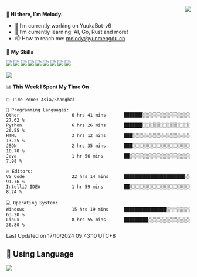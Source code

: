 <a href="#">
  <img align="right" src="https://github-readme-stats.vercel.app/api?username=melodyyuuka&count_private=true&show_icons=true" />
</a>

**👋 Hi there, I`m Melody.**

- 🔭 I’m currently working on YuukaBot-v6
- 🌱 I’m currently learning: AI, Go, Rust and more!
- 📫 How to reach me: melody@yunmengdu.cn

🌟 **My Skills** 

![](https://img.shields.io/badge/-Python-3e74a2?style=flat-square&logo=Python&logoColor=fff)
![](https://img.shields.io/badge/-Java-007396?style=flat-square&logo=OpenJDK&logoColor=fff)
![](https://img.shields.io/badge/-Node.js-339933?style=flat-square&logo=Node.js&logoColor=fff)
![](https://img.shields.io/badge/-Git-f05032?style=flat-square&logo=git&logoColor=fff)
![](https://img.shields.io/badge/-PostgreSQL-4169e1?style=flat-square&logo=PostgreSQL&logoColor=fff)
![](https://img.shields.io/badge/-Rust-000000?style=flat-square&logo=rust&logoColor=fff)
![](https://img.shields.io/badge/-VSCode-007acc?style=flat-square&logo=Visual-Studio-Code&logoColor=fff)
![](https://img.shields.io/badge/-FastAPI-009688?style=flat-square&logo=FastAPI&logoColor=fff)
![](https://img.shields.io/badge/-Linux-000000?style=flat-square&logo=Linux&logoColor=fff)


![](https://wakatime.com/badge/user/fa6dc0e2-47c5-4d2d-ae45-69fec6f2122c.svg)

<!--START_SECTION:waka-->
📊 **This Week I Spent My Time On** 

```text
🕑︎ Time Zone: Asia/Shanghai

💬 Programming Languages: 
Other                    6 hrs 41 mins       ███████░░░░░░░░░░░░░░░░░░   27.62 % 
Python                   6 hrs 26 mins       ███████░░░░░░░░░░░░░░░░░░   26.55 % 
HTML                     3 hrs 12 mins       ███░░░░░░░░░░░░░░░░░░░░░░   13.25 % 
JSON                     2 hrs 35 mins       ███░░░░░░░░░░░░░░░░░░░░░░   10.70 % 
Java                     1 hr 56 mins        ██░░░░░░░░░░░░░░░░░░░░░░░    7.98 % 

🔥 Editors: 
VS Code                  22 hrs 14 mins      ███████████████████████░░   91.76 % 
IntelliJ IDEA            1 hr 59 mins        ██░░░░░░░░░░░░░░░░░░░░░░░    8.24 % 

💻 Operating System: 
Windows                  15 hrs 19 mins      ████████████████░░░░░░░░░   63.20 % 
Linux                    8 hrs 55 mins       █████████░░░░░░░░░░░░░░░░   36.80 % 
```


 Last Updated on 17/10/2024 09:43:10 UTC+8
<!--END_SECTION:waka-->

## 🥰 **Using Language**

![](https://github-readme-stats.vercel.app/api/wakatime?username=MelodyYuyuko&layout=compact&hide_border=true)
